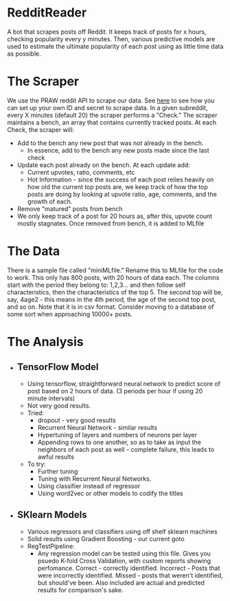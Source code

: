 # RedditReader
A bot that scrapes posts off Reddit. It keeps track of posts for x hours, checking popularity every y minutes. Then, various predictive models are used to estimate the ultimate popularity of each post using as little time data as possible.

# The Scraper

We use the PRAW reddit API to scrape our data. See [here](https://praw.readthedocs.io/en/latest/getting_started/quick_start.html) to see how you can set up your own ID and secret to scrape data. In a given subreddit, every X minutes (default 20) the scraper performs a "Check." The scraper maintains a bench, an array that contains currently tracked posts. At each Check, the scraper will:
* Add to the bench any new post that was not already in the bench. 
  * In essence, add to the bench any new posts made since the last check
* Update each post already on the bench. At each update add:
  * Current upvotes, ratio, comments, etc
  * Hot Information - since the success of each post relies heavily on how old the current top posts are, we keep track of how the top posts are doing by looking at upvote ratio, age, comments, and the growth of each. 
 * Remove "matured" posts from bench
  * We only keep track of a post for 20 hours as, after this, upvote count mostly stagnates. Once removed from bench, it is added to MLfile

# The Data

There is a sample file called "miniMLfile." Rename this to MLfile for the code to work. This only has 800 posts, with 20 hours of data each. The columns start with the period they belong to: 1,2,3... and then follow self characteristics, then the characteristics of the top 5. The second top will be, say, 4age2 - this means in the 4th period, the age of the second top post, and so on. Note that it is in csv format. Consider moving to a database of some sort when approaching 10000+ posts. 

# The Analysis

* ## TensorFlow Model ##
  * Using tensorflow, straightforward neural network to predict score of post based on 2 hours of data. (3 periods per hour if using 20 minute intervals)
  * Not very good results. 
  * Tried:
    * dropout - very good results
    * Recurrent Neural Network - similar results
    * Hypertuning of layers and numbers of neurons per layer
    * Appending rows to one another, so as to take as input the neighbors of each post as well - complete failure, this leads to awful results
  * To try:
    * Further tuning
    * Tuning with Recurrent Neural Networks. 
    * Using classifier instead of regressor
    * Using word2vec or other models to codify the titles
* ## SKlearn Models ##

  * Various regressors and classifiers using off shelf sklearn machines
  * Solid results using Gradient Boosting - our current goto
  * RegTestPipeline:
    * Any regression model can be tested using this file. Gives you psuedo K-fold Cross Validation, with custom reports showing perfomance. Correct - correctly identified. Incorrect - Posts that were incorrectly identified. Missed - posts that weren't identified, but should've been. Also included are actual and predicted results for comparison's sake.  
